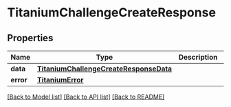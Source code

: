 # TitaniumChallengeCreateResponse


## Properties
Name | Type | Description | Notes
------------ | ------------- | ------------- | -------------
**data** | [**TitaniumChallengeCreateResponseData**](TitaniumChallengeCreateResponseData.md) |  | [optional] 
**error** | [**TitaniumError**](TitaniumError.md) |  | [optional] 

[[Back to Model list]](../README.md#documentation-for-models) [[Back to API list]](../README.md#documentation-for-api-endpoints) [[Back to README]](../README.md)


